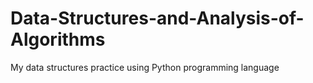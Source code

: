 # Data-Structures-and-Analysis-of-Algorithms
My data structures practice using Python programming language
